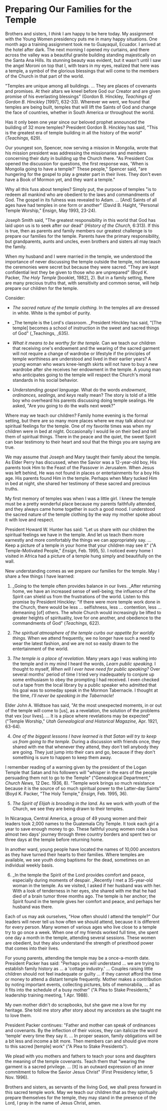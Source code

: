 # Preparing Our Families for the Temple

Brothers and sisters, I _think_ I am happy to be here today. My assignment
with the Young Women presidency puts me in many happy situations. One month
ago a training assignment took me to Guayaquil, Ecuador. I arrived at the
hotel after dark. The next morning I opened my curtains, and there across the
valley was a beautiful granite building standing majestically on the Santa Ana
Hills. Its stunning beauty was evident, but it wasn't until I saw the angel
Moroni on top that I, with tears in my eyes, realized that here was a temple,
a symbol of the glorious blessings that will come to the members of the Church
in that part of the world.

"Temples are unique among all buildings. ... They are places of covenants and
promises. At their altars we kneel before God our Creator and are given
promise of his everlasting blessings" (Gordon B. Hinckley, _Teachings of
Gordon B. Hinckley_ [1997], 632-33). Wherever we went, we found that temples
are being built, temples that will lift the Saints of God and change the face
of countries, whether in South America or throughout the world.

Has it only been one year since our beloved prophet announced the building of
32 more temples? President Gordon B. Hinckley has said, "This is the greatest
era of temple building in all the history of the world" (_Teachings,_ 629).

Our youngest son, Spencer, now serving a mission in Mongolia, wrote that his
mission president was addressing the missionaries and members concerning their
duty in building up the Church there. "As President Cox opened the discussion
for questions, the first response was, 'When is Mongolia going to have a
temple?' These people," Spencer said, "are hungering for the gospel to play a
greater part in their lives. They don't even have a Book of Mormon yet, and
they want a temple."

Why all this fuss about temples? Simply put, the purpose of temples "is to
redeem all mankind who are obedient to the laws and commandments of God. The
gospel in its fulness was revealed to Adam. ... [And] Saints of all ages have
had temples in one form or another" (David B. Haight, "Personal Temple
Worship," Ensign, May 1993, 23-24).

Joseph Smith said, "The greatest responsibility in this world that God has
laid upon us is to seek after our dead" (_History of the Church,_ 6:313). If
this is true, then as parents and family members our greatest challenge is to
prepare our families for the temple. Parents have the primary responsibility,
but grandparents, aunts and uncles, even brothers and sisters all may teach
the family.

When my husband and I were married in the temple, we understood the importance
of never discussing the temple outside the temple, not because the ceremonies
were secret but because they were sacred. "They are kept confidential lest
they be given to those who are unprepared" (Boyd K. Packer, _The Holy Temple_
[booklet, 1982], 2). But in a family setting, there are many precious truths
that, with sensitivity and common sense, will help prepare our children for
the temple.

Consider:

  * _The sacred nature of the temple clothing._ In the temples all are dressed in white. White is the symbol of purity.

  * _The temple is the Lord's classroom. _President Hinckley has said, "[The temple] becomes a school of instruction in the sweet and sacred things of God" (_Teachings, _635).

  * _What it means to be worthy for the temple._ Can we teach our children that receiving one's endowment and the wearing of the sacred garment will not require a change of wardrobe or lifestyle if the principles of temple worthiness are understood and lived in their earlier years? A young woman who wears knee-length skirts will not have to buy a new wardrobe after she receives her endowment in the temple. A young man who anticipates going to the temple will respect the Church's moral standards in his social behavior.

  * _Understanding gospel language._ What do the words _endowment, ordinances, sealings,_ and _keys_ really mean? The story is told of a little boy who overheard his parents discussing doing temple sealings. He asked, "Are you going to do the walls next week?"

Where may we teach our children? Family home evening is the formal setting,
but there are so many more places where we may talk about our spiritual
feelings for the temple. One of my favorite times was when my children were in
bed at night. Occasionally I would lie on their bed and tell them of spiritual
things. There in the peace and the quiet, the sweet Spirit can bear testimony
to their heart and soul that the things you are saying are true.

We may assume that Joseph and Mary taught their family about the temple. As
Elder Perry has discussed, when the Savior was a 12-year-old boy, His parents
took Him to the Feast of the Passover in Jerusalem. When Jesus was left
behind, He was not found in places or entertainments for a boy His age. His
parents found Him in the temple. Perhaps when Mary tucked Him in bed at night,
she shared her testimony of these sacred and precious truths.

My first memory of temples was when I was a little girl. I knew the temple
must be a pretty wonderful place because my parents faithfully attended, and
they always came home together in such a good mood. I understood the sacred
nature of the temple clothing by the way my mother spoke about it with love
and respect.

President Howard W. Hunter has said: "Let us share with our children the
spiritual feelings we have in the temple. And let us teach them more earnestly
and more comfortably the things we can appropriately say. ... Keep a picture of
a temple in your home that your children may see it" ("A Temple-Motivated
People," _Ensign,_ Feb. 1995, 5). I noticed every home I visited in Africa had
a picture of a temple hung simply and beautifully on the wall.

New understanding comes as we prepare our families for the temple. May I share
a few things I have learned:

  1. _Going to the temple often provides balance in our lives. _After returning home, we have an increased sense of well-being; the influence of the Spirit can shield us from the frustrations of the world. Listen to this promise by President Hinckley: "If there were more temple work done in the Church, there would be less ... selfishness, less ... contention, less ... demeaning [of] others. The whole Church would increasingly be lifted to greater heights of spirituality, love for one another, and obedience to the commandments of God" (_Teachings,_ 622).

  2. _The spiritual atmosphere of the temple curbs our appetite for worldly things._ When we attend frequently, we no longer have such a need to wear the latest fashion, and we are not so easily drawn to the entertainment of the world.

  3. _The temple is a place of revelation._ Many years ago I was walking into the temple and in my mind I heard the words, _Learn public speaking._ I thought to myself, _When will I ever have need for public speaking?_ Over several months' period of time I tried very inadequately to conjure up some enthusiasm to obey the prompting I had received. I even checked out a tape from the local library by a public speaker who admitted that his goal was to someday speak in the Mormon Tabernacle. I thought at the time, _I'll never be speaking in the Tabernacle!_

Elder John A. Widtsoe has said, "At the most unexpected moments, in or out of
the temple will come to [us], as a revelation, the solution of the problems
that vex [our lives]. ... It is a place where revelations may be expected"
("Temple Worship," _Utah Genealogical and Historical Magazine,_ Apr. 1921,
63-64).

  4. _One of the biggest lessons I have learned is that Satan will try to keep us from going to the temple._ During a discussion with friends once, they shared with me that whenever they attend, they don't tell anybody they are going. They just jump into their cars and go, because if they don't something is sure to happen to keep them away.

I remember reading of a warning given by the president of the Logan Temple
that Satan and his followers will "whisper in the ears of the people
persuading them not to go to the Temple" ("Genealogical Department," _Church
News,_ 12 Dec. 1936, 8). "Temple work brings so much resistance because it is
the source of so much spiritual power to the Latter-day Saints" (Boyd K.
Packer, "The Holy Temple," _Ensign,_ Feb. 1995, 36).

  5. _The Spirit of Elijah is brooding in the land._ As we work with youth of the Church, we see they are being drawn to their temples.

In Nicaragua, Central America, a group of 49 young women and their leaders
took 2,000 names to the Guatemala City Temple. It took each girl a year to
save enough money to go. These faithful young women rode a bus almost two
days' journey through three country borders and spent two or three days at the
temple before returning home.

In another ward, young people have located the names of 10,000 ancestors as
they have turned their hearts to their families. Where temples are available,
we see youth doing baptisms for the dead, sometimes on an individual weekly
basis.

  6. _In the temple the Spirit of the Lord provides comfort and peace, especially during moments of despair. _Recently I met a 35-year-old woman in the temple. As we visited, I asked if her husband was with her. With a look of tenderness in her eyes, she shared with me that he had died of a brain tumor three months ago. The temple is her anchor; the Spirit found in the temple gives her comfort and peace, and perhaps her husband was there.

Each of us may ask ourselves, "How often should I attend the temple?" Our
leaders will never tell us how often we should attend, because it is different
for every person. Many women of various ages who live close to a temple try to
go once a week. When one of my friends worked full time, she spent one day a
month in the temple, attending several sessions. These women are obedient, but
they also understand the strength of priesthood power that comes into their
lives.

For young parents, attending the temple may be a once-a-month date. President
Packer has said: "Perhaps you will understand ... we are trying to establish
family history as ... a 'cottage industry.' ... Couples raising little children
should not feel inadequate or guilty ... if they cannot afford the time or money
to attend a distant temple frequently. Mother makes a contribution by noting
important events, collecting pictures, bits of memorabilia, ... all as it fits
into the schedule of a busy mother" ("A Plea to Stake Presidents," leadership
training meeting, 1 Apr. 1988).

My own mother didn't do scrapbooks, but she gave me a love for my heritage.
She told me story after story about my ancestors as she taught me to love
them.

President Packer continues: "Father and mother can speak of ordinances and
covenants. By the inflection of their voices, they can italicize the word
'temple' every time they say it. ... In proper season, family obligations will
be a bit less and income a bit more. Then members can and should give more to
this sacred [temple] work" ("A Plea to Stake Presidents").

We plead with you mothers and fathers to teach your sons and daughters the
meaning of the temple covenants. Teach them that "wearing the garment is a
sacred privilege. ... [It] is an outward expression of an inner commitment to
follow the Savior Jesus Christ" (First Presidency letter, 5 Nov. 1996).

Brothers and sisters, as servants of the living God, we shall press forward in
this sacred temple work. May we teach our children that as they spiritually
prepare themselves for the temple, they may stand in the presence of the Lord,
I pray in the name of Jesus Christ, amen.

